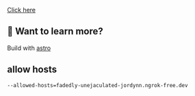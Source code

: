 [Click here](https://mgurov.github.io/)

## 👀 Want to learn more?

Build with [astro](https://astro.build)

## allow hosts 

 `--allowed-hosts=fadedly-unejaculated-jordynn.ngrok-free.dev`